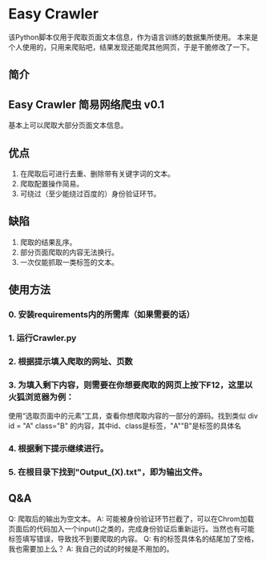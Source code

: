 # Easy Crawler
该Python脚本仅用于爬取页面文本信息，作为语言训练的数据集所使用。
本来是个人使用的，只用来爬贴吧，结果发现还能爬其他网页，于是干脆修改了一下。

## 简介
## Easy Crawler 简易网络爬虫 v0.1
基本上可以爬取大部分页面文本信息。

## 优点
1. 在爬取后可进行去重、删除带有关键字词的文本。
2. 爬取配置操作简易。
3. 可绕过（至少能绕过百度的）身份验证环节。

## 缺陷
1. 爬取的结果乱序。
2. 部分页面爬取的内容无法换行。
3. 一次仅能抓取一类标签的文本。

## 使用方法
### 0. 安装requirements内的所需库（如果需要的话）
### 1. 运行Crawler.py
### 2. 根据提示填入爬取的网址、页数
### 3. 为填入剩下内容，则需要在你想要爬取的网页上按下F12，这里以火狐浏览器为例：
使用“选取页面中的元素”工具，查看你想爬取内容的一部分的源码。找到类似 div id = "A" class="B" 的内容，其中id、class是标签，"A""B"是标签的具体名
### 4. 根据剩下提示继续进行。
### 5. 在根目录下找到"Output_(X).txt"，即为输出文件。

## Q&A
Q: 爬取后的输出为空文本。
A: 可能被身份验证环节拦截了，可以在Chrom加载页面后的代码加入一个input()之类的，完成身份验证后重新运行。当然也有可能标签填写错误，导致找不到要爬取的内容。
Q: 有的标签具体名的结尾加了空格，我也需要加上么？
A: 我自己的试的时候是不用加的。
